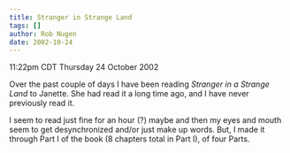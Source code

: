 ```yaml
---
title: Stranger in Strange Land
tags: []
author: Rob Nugen
date: 2002-10-24
---
```


<p class=date>11:22pm CDT Thursday 24 October 2002</p>

<p>Over the past couple of days I have been reading <em>Stranger in a
Strange Land</em> to Janette.  She had read it a long time ago, and I
have never previously read it.</p>

<p>I seem to read just fine for an hour (?) maybe and then my eyes and
mouth seem to get desynchronized and/or just make up words.  But, I
made it through Part I of the book (8 chapters total in Part I), of
four Parts.</p>
